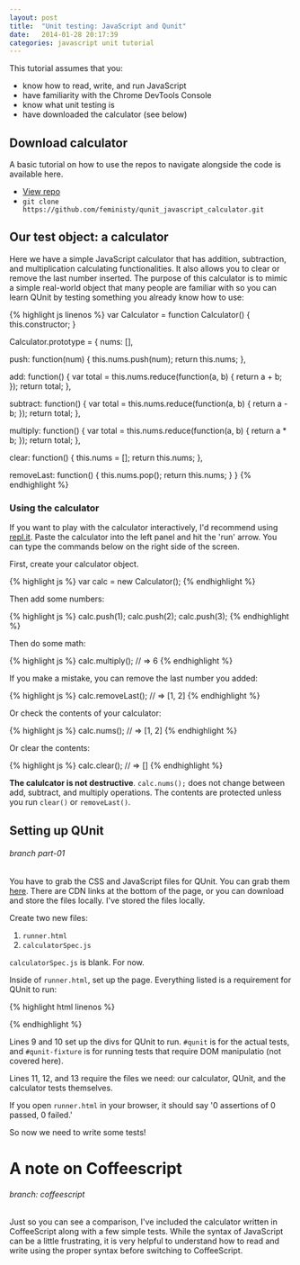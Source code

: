 ```yaml
---
layout: post
title:  "Unit testing: JavaScript and Qunit"
date:   2014-01-28 20:17:39
categories: javascript unit tutorial
---
```


This tutorial assumes that you:

* know how to read, write, and run JavaScript
* have familiarity with the Chrome DevTools Console
* know what unit testing is
* have downloaded the calculator (see below)

## Download calculator

A basic tutorial on how to use the repos to navigate alongside the code is available here.

* [View repo](https://github.com/feministy/qunit_javascript_calculator)
* `git clone https://github.com/feministy/qunit_javascript_calculator.git`

## Our test object: a calculator

Here we have a simple JavaScript calculator that has addition, subtraction, and multiplication calculating functionalities. It also allows you to clear or remove the last number inserted. The purpose of this calculator is to mimic a simple real-world object that many people are familiar with so you can learn QUnit by testing something you already know how to use:

{% highlight js linenos %}
var Calculator = function Calculator() {
  this.constructor;
}

Calculator.prototype = {
  nums: [],

  push: function(num) {
    this.nums.push(num);
    return this.nums;
  },

  add: function() {
    var total = this.nums.reduce(function(a, b) {
      return a + b;
    });
    return total;
  },

  subtract: function() {
    var total = this.nums.reduce(function(a, b) {
      return a - b;
    });
    return total;
  },

  multiply: function() {
    var total = this.nums.reduce(function(a, b) {
      return a * b;
    });
    return total;
  },

  clear: function() {
    this.nums = [];
    return this.nums;
  },

  removeLast: function() {
    this.nums.pop();
    return this.nums;
  }
}
{% endhighlight %}

### Using the calculator

If you want to play with the calculator interactively, I'd recommend using [repl.it](http://repl.it/languages/JavaScript). Paste the calculator into the left panel and hit the 'run' arrow. You can type the commands below on the right side of the  screen.

First, create your calculator object.

{% highlight js %}
var calc = new Calculator();
{% endhighlight %}

Then add some numbers:

{% highlight js %}
calc.push(1);
calc.push(2);
calc.push(3);
{% endhighlight %}

Then do some math:

{% highlight js %}
calc.multiply();
// => 6
{% endhighlight %}

If you make a mistake, you can remove the last number you added:

{% highlight js %}
calc.removeLast();
// => [1, 2]
{% endhighlight %}

Or check the contents of your calculator:

{% highlight js %}
calc.nums();
// => [1, 2]
{% endhighlight %}

Or clear the contents:

{% highlight js %}
calc.clear();
// => []
{% endhighlight %}

**The calulcator is not destructive**. `calc.nums();` does not change between add, subtract, and multiply operations. The contents are protected unless you run `clear()` or `removeLast()`.

## Setting up QUnit

###### branch part-01

You have to grab the CSS and JavaScript files for QUnit. You can grab them [here](https://qunitjs.com/). There are CDN links at the bottom of the page, or you can download and store the files locally. I've stored the files locally.

Create two new files:

1. `runner.html`
2. `calculatorSpec.js`

`calculatorSpec.js` is blank. For now.

Inside of `runner.html`, set up the page. Everything listed is a requirement for QUnit to run:

{% highlight html linenos %}
<!DOCTYPE html>
<html>
<head>
  <meta charset="utf-8">
  <title>QUnit Example</title>
  <link rel="stylesheet" href="qunit-1.13.0.css">
</head>
<body>
  <div id="qunit"></div>
  <div id="qunit-fixture"></div>
  <script src="calculator.js"></script>
  <script src="qunit-1.13.0.js"></script>
  <script src="calculatorSpec.js"></script>
</body>
</html>
{% endhighlight %}

Lines 9 and 10 set up the divs for QUnit to run. `#qunit` is for the actual tests, and `#qunit-fixture` is for running tests that require DOM manipulatio (not covered here).

Lines 11, 12, and 13 require the files we need: our calculator, QUnit, and the calculator tests themselves.

If you open `runner.html` in your browser, it should say '0 assertions of 0 passed, 0 failed.'

So now we need to write some tests!

# A note on Coffeescript

###### branch: coffeescript

Just so you can see a comparison, I've included the calculator written in CoffeeScript along with a few simple tests. While the syntax of JavaScript can be a little frustrating, it is very helpful to understand how to read and write using the proper syntax before switching to CoffeeScript.